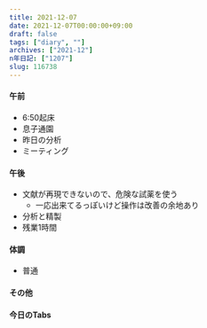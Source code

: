 ```yaml
---
title: 2021-12-07
date: 2021-12-07T00:00:00+09:00
draft: false
tags: ["diary", ""]
archives: ["2021-12"]
n年日記: ["1207"]
slug: 116738
---
```

#### 午前
- 6:50起床
- 息子通園
- 昨日の分析
- ミーティング
#### 午後
- 文献が再現できないので、危険な試薬を使う
  - 一応出来てるっぽいけど操作は改善の余地あり
- 分析と精製
- 残業1時間
#### 体調
- 普通
#### その他
#### 今日のTabs